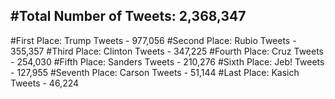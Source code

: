 #Total Number of Tweets: 2,368,347 
---
#First Place: Trump Tweets - 977,056
#Second Place: Rubio Tweets - 355,357
#Third Place: Clinton Tweets - 347,225
#Fourth Place: Cruz Tweets - 254,030
#Fifth Place: Sanders Tweets - 210,276
#Sixth Place: Jeb! Tweets - 127,955
#Seventh Place: Carson Tweets - 51,144
#Last Place: Kasich Tweets - 46,224
